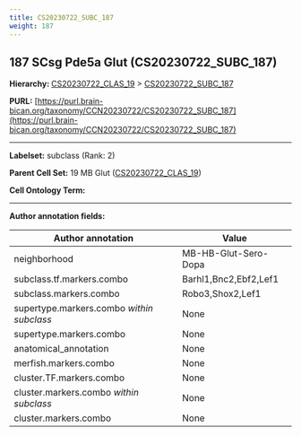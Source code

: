 ```yaml
---
title: CS20230722_SUBC_187
weight: 187
---
```

## 187 SCsg Pde5a Glut (CS20230722_SUBC_187)
<b>Hierarchy: </b>
[CS20230722_CLAS_19](../CS20230722_CLAS_19) >
[CS20230722_SUBC_187](../CS20230722_SUBC_187)

**PURL:** [https://purl.brain-bican.org/taxonomy/CCN20230722/CS20230722_SUBC_187](https://purl.brain-bican.org/taxonomy/CCN20230722/CS20230722_SUBC_187)

---


**Labelset:** subclass (Rank: 2)

**Parent Cell Set:** 19 MB Glut ([CS20230722_CLAS_19](../CS20230722_CLAS_19))



**Cell Ontology Term:** 

[MARKER GENES.]: #


---

[TRANSFERRED ANNOTATIONS.]: #


[AUTHOR ANNOTATION FIELDS.]: #


**Author annotation fields:**

| Author annotation | Value |
|-------------------|-------|
|neighborhood|MB-HB-Glut-Sero-Dopa|
|subclass.tf.markers.combo|Barhl1,Bnc2,Ebf2,Lef1|
|subclass.markers.combo|Robo3,Shox2,Lef1|
|supertype.markers.combo _within subclass_|None|
|supertype.markers.combo|None|
|anatomical_annotation|None|
|merfish.markers.combo|None|
|cluster.TF.markers.combo|None|
|cluster.markers.combo _within subclass_|None|
|cluster.markers.combo|None|
